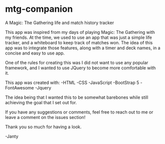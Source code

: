 # mtg-companion
A Magic: The Gathering life and match history tracker

This app was inspired from my days of playing Magic: The Gathering with my friends.
At the time, we used to use an app that was just a simple life tracker, and a whiteboard to keep track of matches won.
The idea of this app was to integrate those features, along with a timer and deck names, in a concise and easy to use app.

One of the rules for creating this was I did not want to use any popular framework, and I wanted to use JQuery to become more comfortable with it.

This app was created with:
-HTML
-CSS
-JavaScript
-BootStrap 5
-FontAwesome
-Jquery

The idea being that I wanted this to be somewhat barebones while still achieving the goal that I set out for. 

If you have any suggestions or comments, feel free to reach out to me or leave a comment on the issues section!

Thank you so much for having a look. 

-Janty
